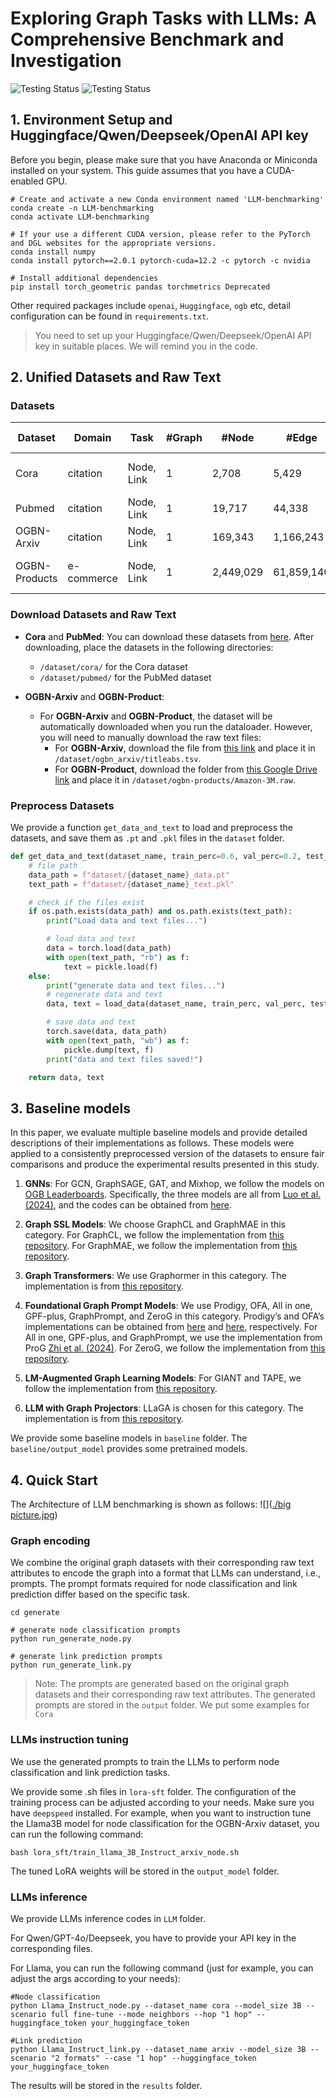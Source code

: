 # Exploring Graph Tasks with LLMs: A Comprehensive Benchmark and Investigation

![Testing Status](https://img.shields.io/badge/license-MIT-blue)
![Testing Status](https://img.shields.io/badge/python->=3.9-red)

## 1. Environment Setup and Huggingface/Qwen/Deepseek/OpenAI API key


Before you begin, please make sure that you have Anaconda or Miniconda installed on your system. This guide assumes that you have a CUDA-enabled GPU.

```shell
# Create and activate a new Conda environment named 'LLM-benchmarking'
conda create -n LLM-benchmarking
conda activate LLM-benchmarking

# If your use a different CUDA version, please refer to the PyTorch and DGL websites for the appropriate versions.
conda install numpy
conda install pytorch==2.0.1 pytorch-cuda=12.2 -c pytorch -c nvidia

# Install additional dependencies
pip install torch_geometric pandas torchmetrics Deprecated 
```
Other required packages include `openai`, `Huggingface`, `ogb` etc, detail configuration can be found in `requirements.txt`.

> You need to set up your Huggingface/Qwen/Deepseek/OpenAI API key in suitable places. We will remind you in the code.

## 2. Unified Datasets and Raw Text

### Datasets
| **Dataset**       | **Domain**     | **Task**     | **\#Graph** | **\#Node**   | **\#Edge**     | **\#Classes** | **Metrics** | **Default feature** |
|-------------------|----------------|--------------|-------------|--------------|----------------|---------------|-------------|-------------|
| Cora              | citation       | Node, Link   | 1           | 2,708        | 5,429          | 7             | Accuracy   | Bag-of-Words |
| Pubmed            | citation       | Node, Link   | 1           | 19,717       | 44,338         | 3             | Accuracy   | TF-IDF      |
| OGBN-Arxiv        | citation       | Node, Link   | 1           | 169,343      | 1,166,243      | 40            | Accuracy   | Skip-gram   |
| OGBN-Products     | e-commerce     | Node, Link   | 1           | 2,449,029    | 61,859,140     | 47            | Accuracy   | Bag-of-Words |


### Download Datasets and Raw Text

- **Cora** and **PubMed**: You can download these datasets from [here](https://github.com/XiaoxinHe/TAPE). After downloading, place the datasets in the following directories:
  - `/dataset/cora/` for the Cora dataset
  - `/dataset/pubmed/` for the PubMed dataset

- **OGBN-Arxiv** and **OGBN-Product**: 
  - For **OGBN-Arxiv** and **OGBN-Product**, the dataset will be automatically downloaded when you run the dataloader. However, you will need to manually download the raw text files:
    - For **OGBN-Arxiv**, download the file from [this link](https://snap.stanford.edu/ogb/data/misc/ogbn_arxiv/titleabs.tsv.gz) and place it in `/dataset/ogbn_arxiv/titleabs.tsv`.
    - For **OGBN-Product**, download the folder from [this Google Drive link](https://drive.google.com/file/d/1gsabsx8KR2N9jJz16jTcA0QASXsNuKnN/view?usp=sharing) and place it in `/dataset/ogbn-products/Amazon-3M.raw`.


### Preprocess Datasets

We provide a function `get_data_and_text` to load and preprocess the datasets, and save them as `.pt` and `.pkl` files in the `dataset` folder.

```python
def get_data_and_text(dataset_name, train_perc=0.6, val_perc=0.2, test_perc=0.2, use_text=True, seed=42):
    # file path
    data_path = f"dataset/{dataset_name}_data.pt"
    text_path = f"dataset/{dataset_name}_text.pkl"

    # check if the files exist
    if os.path.exists(data_path) and os.path.exists(text_path):
        print("Load data and text files...")

        # load data and text
        data = torch.load(data_path)
        with open(text_path, "rb") as f:
            text = pickle.load(f)
    else:
        print("generate data and text files...")
        # regenerate data and text
        data, text = load_data(dataset_name, train_perc, val_perc, test_perc, use_text, seed)

        # save data and text
        torch.save(data, data_path)
        with open(text_path, "wb") as f:
            pickle.dump(text, f)
        print("data and text files saved!")

    return data, text
```

## 3. Baseline models
In this paper, we evaluate multiple baseline models and provide detailed descriptions of their implementations as follows. These models were applied to a consistently preprocessed version of the datasets to ensure fair comparisons and produce the experimental results presented in this study.

1. **GNNs**: For GCN, GraphSAGE, GAT, and Mixhop, we follow the models on [OGB Leaderboards](https://ogb.stanford.edu/docs/leader_nodeprop/). Specifically, the three models are all from [Luo et al. (2024)](https://github.com/LUOyk1999/tunedGNN), and the codes can be obtained from [here](https://github.com/LUOyk1999/tunedGNN).

2. **Graph SSL Models**: We choose GraphCL and GraphMAE in this category. For GraphCL, we follow the implementation from [this repository](https://github.com/Shen-Lab/GraphCL). For GraphMAE, we follow the implementation from [this repository](https://github.com/THUDM/GraphMAE).

3. **Graph Transformers**: We use Graphormer in this category. The implementation is from [this repository](https://github.com/microsoft/Graphormer).

4. **Foundational Graph Prompt Models**: We use Prodigy, OFA, All in one, GPF-plus, GraphPrompt, and ZeroG in this category. Prodigy’s and OFA’s implementations can be obtained from [here](https://github.com/snap-stanford/prodigy) and [here](https://github.com/LechengKong/OneForAll), respectively. For All in one, GPF-plus, and GraphPrompt, we use the implementation from ProG [Zhi et al. (2024)](https://github.com/sheldonresearch/ProG). For ZeroG, we follow the implementation from [this repository](https://github.com/NineAbyss/ZeroG).

5. **LM-Augmented Graph Learning Models**: For GIANT and TAPE, we follow the implementation from [this repository](https://github.com/NineAbyss/GLBench).

6. **LLM with Graph Projectors**: LLaGA is chosen for this category. The implementation is from [this repository](https://github.com/VITA-Group/LLaGA).

We provide some baseline models in `baseline` folder. The `baseline/output_model` provides some pretrained models.

## 4. Quick Start
The Architecture of LLM benchmarking is shown as follows:
![]([./big picture.jpg](https://github.com/myflashbarry/LLM-benchmarking/blob/main/big%20picture.jpg))

### Graph encoding 
We combine the original graph datasets with their corresponding raw text attributes to encode the graph into a format that LLMs can understand, i.e., prompts. The prompt formats required for node classification and link prediction differ based on the specific task.

```shell
cd generate

# generate node classification prompts
python run_generate_node.py

# generate link prediction prompts
python run_generate_link.py
```
> Note: The prompts are generated based on the original graph datasets and their corresponding raw text attributes.
> The generated prompts are stored in the `output` folder. We put some examples for `Cora`


### LLMs instruction tuning
We use the generated prompts to train the LLMs to perform node classification and link prediction tasks.

We provide some .sh files in `lora-sft` folder. The configuration of the training process can be adjusted according to your needs. Make sure you have `deepspeed` installed.
For example, when you want to instruction tune the Llama3B model for node classification for the OGBN-Arxiv dataset, you can run the following command:
```shell
bash lora_sft/train_llama_3B_Instruct_arxiv_node.sh
```
The tuned LoRA weights will be stored in the `output_model` folder.


### LLMs inference

We provide LLMs inference codes in `LLM` folder.

For Qwen/GPT-4o/Deepseek, you have to provide your API key in the corresponding files.

For Llama, you can run the following command (just for example, you can adjust the args according to your needs):
```shell
#Node classification
python Llama_Instruct_node.py --dataset_name cora --model_size 3B --scenario full fine-tune --mode neighbors --hop "1 hop" --huggingface_token your_huggingface_token

#Link prediction
python Llama_Instruct_link.py --dataset_name arxiv --model_size 3B --scenario "2 formats" --case "1 hop" --huggingface_token your_huggingface_token
```
The results will be stored in the `results` folder.


